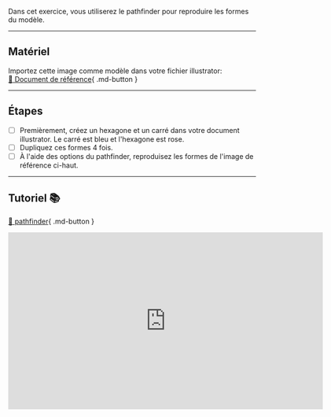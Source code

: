 



<p class="spacer"> Dans cet exercice, vous utiliserez le pathfinder pour reproduire les formes du modèle.   

***  

## Matériel

Importez cette image comme modèle dans votre fichier illustrator:   
[📁 Document de référence](https://cmontmorency365.sharepoint.com/:i:/s/TIM-582214-Animation2d77/EeGYvF1RXRtGhi0lnFyVHxsB_dFNLBCDt8QTwn93lMDvGg?e=aULHmv){ .md-button }   <br>
***  

## Étapes

- [ ] Premièrement, créez un hexagone et un carré dans votre document illustrator. Le carré est bleu et l'hexagone est rose.
- [ ] Dupliquez ces formes 4 fois.
- [ ] À l'aide des options du pathfinder, reproduisez les formes de l'image de référence ci-haut.

***  
## Tutoriel 📚
[📁 pathfinder](https://cmontmorency365.sharepoint.com/:v:/s/TIM-582214-Animation2d77/EZj0BIRpahBOhBFsRbp5bhsB3Tqi7PdKLrqhN1uFF16M0Q?e=nueZQo){ .md-button }   <br> 
<iframe src="https://cmontmorency365.sharepoint.com/sites/TIM-582214-Animation2d77/_layouts/15/embed.aspx?UniqueId=8404f498-6a69-4e10-8411-6c45ba796e1b&embed=%7B%22ust%22%3Atrue%2C%22hv%22%3A%22CopyEmbedCode%22%7D&referrer=StreamWebApp&referrerScenario=EmbedDialog.Create" width="640" height="360" frameborder="0" scrolling="no" allowfullscreen title="02_avant_arriere_plan_pathfinder.mp4"></iframe>